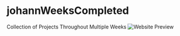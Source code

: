 # johannWeeksCompleted
Collection of Projects Throughout Multiple Weeks
![Website Preview](/img/preview.png)
